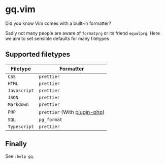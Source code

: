 # gq.vim

Did you know Vim comes with a built-in formatter?

Sadly not many people are aware of `formatprg` or its friend `equalprg`.
Here we aim to set sensible defaults for many filetypes

## Supported filetypes

| Filetype  | Formatter |
| ------------- | ------------- |
| `CSS`  | `prettier`  |
| `HTML`   | `prettier`  |
| `Javascript`  | `prettier`  |
| `JSON`  | `prettier`  |
| `Markdown`  | `prettier`  |
| `PHP`  | `prettier` (With [plugin-php](https://github.com/prettier/plugin-php))  |
| `SQL`  | `pg_format`  |
| `Typescript`  | `prettier`  |

## Finally

See `:help gq`.
